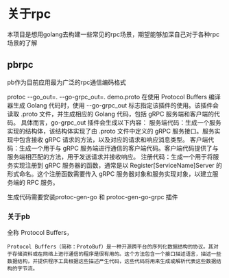 # 关于rpc
本项目是想用golang去构建一些常见的rpc场景，期望能够加深自己对于各种rpc场景的了解

## pbrpc
pb作为目前应用最为广泛的rpc通信编码格式

protoc --go_out=. --go-grpc_out=. demo.proto
在使用 Protocol Buffers 编译器生成 Golang 代码时，使用 --go-grpc_out 标志指定该插件的使用。该插件会读取 .proto 文件，并生成相应的 Golang 代码，包括 gRPC 服务端和客户端的代码。
具体而言，go-grpc_out 插件会生成以下内容：
服务端代码：生成一个服务实现的结构体，该结构体实现了由 .proto 文件中定义的 gRPC 服务接口。服务实现中包含接收 gRPC 请求的方法，以及对应的请求和响应消息类型。
客户端代码：生成一个用于与 gRPC 服务端进行通信的客户端代码。客户端代码提供了与服务端相匹配的方法，用于发送请求并接收响应。
注册代码：生成一个用于将服务实现注册到 gRPC 服务器的函数，通常是以 Register[ServiceName]Server 的形式命名。这个注册函数需要传入 gRPC 服务器对象和服务实现对象，以建立服务端的 RPC 服务。

生成代码需要安装protoc-gen-go 和 protoc-gen-go-grpc 插件

### 关于pb
全称 Protocol Buffers，
```
Protocol Buffers（简称：ProtoBuf）是一种开源跨平台的序列化数据结构的协议。其对于存储资料或在网络上进行通信的程序是很有用的。这个方法包含一个接口描述语言，描述一些数据结构，并提供程序工具根据这些描述产生代码，这些代码将用来生成或解析代表这些数据结构的字节流。
``` 
